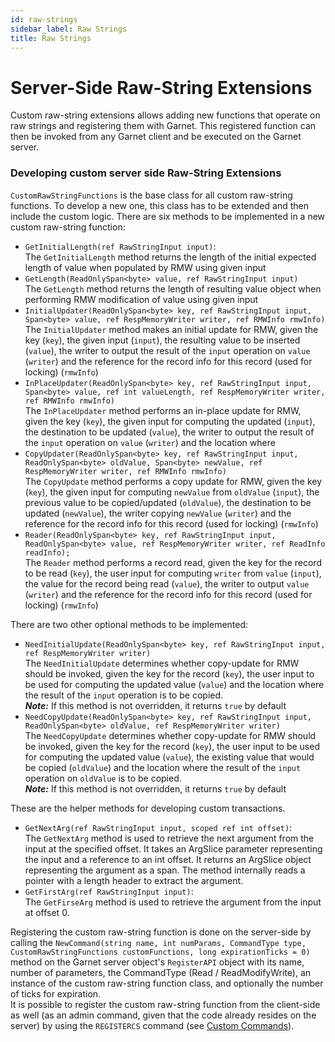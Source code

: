 ```yaml
---
id: raw-strings
sidebar_label: Raw Strings
title: Raw Strings
---
```


# Server-Side Raw-String Extensions

Custom raw-string extensions allows adding new functions that operate on raw strings and registering them with Garnet. This registered function can then be invoked from any Garnet client and be executed on the Garnet server.

### Developing custom server side Raw-String Extensions

`CustomRawStringFunctions` is the base class for all custom raw-string functions. To develop a new one, this class has to be extended and then include the custom logic. There are six methods to be implemented in a new custom raw-string function:

- `GetInitialLength(ref RawStringInput input)`:\
    The `GetInitialLength` method returns the length of the initial expected length of value when populated by RMW using given input
- `GetLength(ReadOnlySpan<byte> value, ref RawStringInput input)`\
    The `GetLength` method returns the length of resulting value object when performing RMW modification of value using given input
- `InitialUpdater(ReadOnlySpan<byte> key, ref RawStringInput input, Span<byte> value, ref RespMemoryWriter writer, ref RMWInfo rmwInfo)`\
    The `InitialUpdater` method makes an initial update for RMW, given the key (`key`), the given input (`input`), the resulting value to be inserted (`value`), the writer to output the result of the `input` operation on `value` (`writer`) and the reference for the record info for this record (used for locking) (`rmwInfo`)
- `InPlaceUpdater(ReadOnlySpan<byte> key, ref RawStringInput input, Span<byte> value, ref int valueLength, ref RespMemoryWriter writer, ref RMWInfo rmwInfo)`\
    The `InPlaceUpdater` method performs an in-place update for RMW, given the key (`key`), the given input for computing the updated (`input`), the destination to be updated (`value`), the writer to output the result of the `input` operation on `value` (`writer`) and the location where
- `CopyUpdater(ReadOnlySpan<byte> key, ref RawStringInput input, ReadOnlySpan<byte> oldValue, Span<byte> newValue, ref RespMemoryWriter writer, ref RMWInfo rmwInfo)`\
    The `CopyUpdate` method performs a copy update for RMW, given the key (`key`), the given input for computing `newValue` from `oldValue` (`input`), the previous value to be copied/updated (`oldValue`), the destination to be updated (`newValue`), the writer copying `newValue` (`writer`) and the reference for the record info for this record (used for locking) (`rmwInfo`)
- `Reader(ReadOnlySpan<byte> key, ref RawStringInput input, ReadOnlySpan<byte> value, ref RespMemoryWriter writer, ref ReadInfo readInfo);`\
    The `Reader` method performs a record read, given the key for the record to be read (`key`), the user input for computing `writer` from `value` (`input`), the value for the record being read (`value`), the writer to output `value` (`writer`) and the reference for the record info for this record (used for locking) (`rmwInfo`)

There are two other optional methods to be implemented:
- `NeedInitialUpdate(ReadOnlySpan<byte> key, ref RawStringInput input, ref RespMemoryWriter writer)`\
    The `NeedInitialUpdate` determines whether copy-update for RMW should be invoked, given the key for the record (`key`), the user input to be used for computing the updated value (`value`) and the location where the result of the `input` operation is to be copied.\
    ***Note:*** If this method is not overridden, it returns `true` by default
- `NeedCopyUpdate(ReadOnlySpan<byte> key, ref RawStringInput input, ReadOnlySpan<byte> oldValue, ref RespMemoryWriter writer)`\
    The `NeedCopyUpdate` determines whether copy-update for RMW should be invoked, given the key for the record (`key`), the user input to be used for computing the updated value (`value`), the existing value that would be copied (`oldValue`) and the location where the result of the `input` operation on `oldValue` is to be copied.\
    ***Note:*** If this method is not overridden, it returns `true` by default

These are the helper methods for developing custom transactions.
- `GetNextArg(ref RawStringInput input, scoped ref int offset)`:\
    The `GetNextArg` method is used to retrieve the next argument from the input at the specified offset. It takes an ArgSlice parameter representing the input and a reference to an int offset. It returns an ArgSlice object representing the argument as a span. The method internally reads a pointer with a length header to extract the argument.
- `GetFirstArg(ref RawStringInput input)`:\
    The `GetFirseArg` method is used to retrieve the argument from the input at offset 0.

Registering the custom raw-string function is done on the server-side by calling the `NewCommand(string name, int numParams, CommandType type, CustomRawStringFunctions customFunctions, long expirationTicks = 0)` method on the Garnet server object's `RegisterAPI` object with its name, number of parameters, the CommandType (Read / ReadModifyWrite), an instance of the custom raw-string function class, and optionally the number of ticks for expiration.\
It is possible to register the custom raw-string function from the client-side as well (as an admin command, given that the code already resides on the server) by using the `REGISTERCS` command (see [Custom Commands](../dev/custom-commands.md)). 